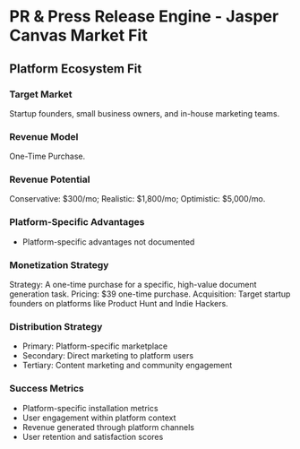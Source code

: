 # PR & Press Release Engine - Jasper Canvas Market Fit

## Platform Ecosystem Fit

### Target Market
Startup founders, small business owners, and in-house marketing teams.

### Revenue Model
One-Time Purchase.

### Revenue Potential
Conservative: $300/mo; Realistic: $1,800/mo; Optimistic: $5,000/mo.

### Platform-Specific Advantages
- Platform-specific advantages not documented

### Monetization Strategy
Strategy: A one-time purchase for a specific, high-value document generation task. Pricing: $39 one-time purchase. Acquisition: Target startup founders on platforms like Product Hunt and Indie Hackers.

### Distribution Strategy
- Primary: Platform-specific marketplace
- Secondary: Direct marketing to platform users
- Tertiary: Content marketing and community engagement

### Success Metrics
- Platform-specific installation metrics
- User engagement within platform context
- Revenue generated through platform channels
- User retention and satisfaction scores
